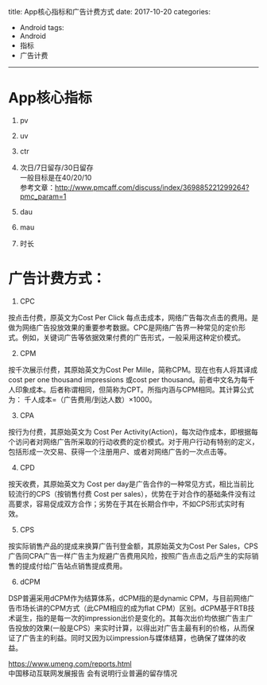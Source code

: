 title: App核心指标和广告计费方式
date: 2017-10-20 
categories:
- Android
tags:
- Android
- 指标
- 广告计费

---

# App核心指标
1. pv     
2. uv     
3. ctr     
4. 次日/7日留存/30日留存        
一般目标是在40/20/10     
参考文章：http://www.pmcaff.com/discuss/index/369885221299264?pmc_param=1

5. dau  
6. mau
7. 时长



# 广告计费方式：
1. CPC

按点击付费，原英文为Cost Per Click 每点击成本，网络广告每次点击的费用。是做为网络广告投放效果的重要参考数据。CPC是网络广告界一种常见的定价形式。例如，关键词广告等依据效果付费的广告形式，一般采用这种定价模式。

2. CPM

按千次展示付费，其原始英文为Cost Per Mille，简称CPM。现在也有人将其译成cost per one thousand impressions 或cost per thousand。前者中文名为每千人印象成本。后者称谓相同，但简称为CPT。所指内涵与CPM相同。其计算公式为：
千人成本=（广告费用/到达人数）×1000。

3. CPA

按行为付费，其原始英文为 Cost Per Activity(Action)，每次动作成本，即根据每个访问者对网络广告所采取的行动收费的定价模式。对于用户行动有特别的定义，包括形成一次交易、获得一个注册用户、或者对网络广告的一次点击等。

4. CPD

按天收费，其原始英文为 Cost per day是广告合作的一种常见方式，相比当前比较流行的CPS（按销售付费 Cost per sales），优势在于对合作的基础条件没有过高要求，容易促成双方合作；劣势在于其在长期合作中，不如CPS形式实时有效。

5. CPS

按实际销售产品的提成来换算广告刊登金额，其原始英文为Cost Per Sales，CPS广告同CPA广告一样广告主为规避广告费用风险，按照广告点击之后产生的实际销售的提成付给广告站点销售提成费用。

6. dCPM

DSP普遍采用dCPM作为结算体系，dCPM指的是dynamic CPM，与目前网络广告市场长讲的CPM方式（此CPM相应的成为flat CPM）区别。dCPM基于RTB技术诞生，指的是每一次的impression出价是变化的。其每次出价均依据广告主广告投放的效果(一般是CPS）来实时计算，以得出对广告主最有利的价格，从而保证了广告主的利益。同时又因为以impression与媒体结算，也确保了媒体的收益。

https://www.umeng.com/reports.html  
中国移动互联网发展报告 会有说明行业普遍的留存情况

